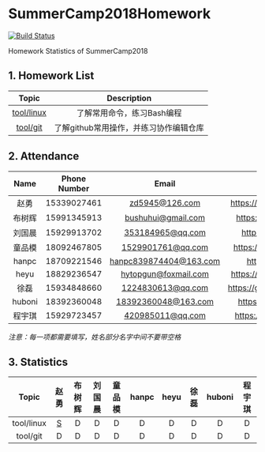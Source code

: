 # SummerCamp2018Homework

[![Build Status](https://api.travis-ci.com/npupilab/SummerCamp2018Homework.svg?branch=master)](https://travis-ci.com/npupilab/SummerCamp2018Homework/)

Homework Statistics of SummerCamp2018


## 1. Homework List

| Topic | Description |
| :---: | :---------: |
| [tool/linux]| 了解常用命令，练习Bash编程 |
| [tool/git]| 了解github常用操作，并练习协作编辑仓库 |

[tool/linux]: ./tool/linux/README.md
[tool/git]: ./tool/git/README.md

## 2. Attendance

| Name | Phone Number | Email | GitHub |
| :---: | :---------: | :---------: | :---------: |
| 赵勇 | 15339027461 | zd5945@126.com | https://github.com/zdzhaoyong|
| 布树辉 | 15991345913 | bushuhui@gmail.com | https://github.com/bushuhui |
| 刘国晨 | 15929913702 | 353184965@qq.com | https://github.com/trygas |
| 童品模 | 18092467805 | 1529901761@qq.com | https://github.com/tongpinmo |
| hanpc | 18709221546 | hanpc839874404@163.com | https://github.com/lonl |
| heyu | 18829236547 | hytopgun@foxmail.com | https://github.com/TopGun666 |
| 徐磊 | 15934848660 | 1224830613@qq.com | https://github.com/JiaoYanMoGu |
| huboni | 18392360048 | 18392360048@163.com | https://github.com/boni-hu |
| 程宇琪 | 15929723457 | 420985011@qq.com | https://github.com/crischeng |

*注意：每一项都需要填写，姓名部分名字中间不要带空格*

## 3. Statistics
| Topic | 赵勇 | 布树辉 | 刘国晨 | 童品模 | hanpc | heyu | 徐磊 | huboni | 程宇琪 |
| :---: | :---:| :---:| :---:| :---:| :---:| :---:| :---:| :---:| :---:|
| tool/linux | [S](tool/linux/赵勇/README.md) | D | D | D | D | D | D | D | D |
| tool/git | D | D | D | D | D | D | D | D | D |

